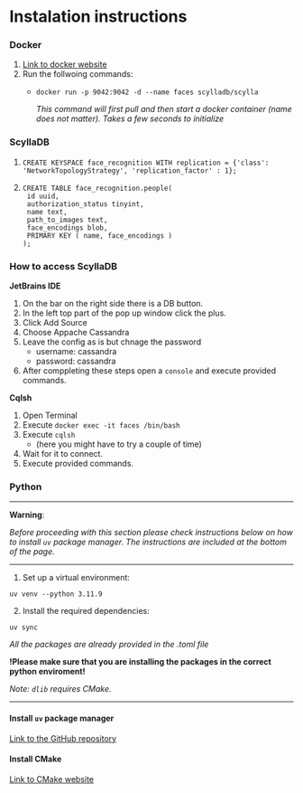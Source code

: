 # Instalation instructions

### Docker

1. [Link to docker website](https://www.docker.com)
2. Run the follwoing commands:
    - ```docker run -p 9042:9042 -d --name faces scylladb/scylla```

      *This command will first pull and then start a docker container (name does not matter). Takes a few seconds to
      initialize*

### ScyllaDB

1. ```
   CREATE KEYSPACE face_recognition WITH replication = {'class': 'NetworkTopologyStrategy', 'replication_factor' : 1};
   ```
2. ```
   CREATE TABLE face_recognition.people(
    id uuid,
    authorization_status tinyint,
    name text,
    path_to_images text,
    face_encodings blob,
    PRIMARY KEY ( name, face_encodings )
   );
   ```

### How to access ScyllaDB

**JetBrains IDE**

1. On the bar on the right side there is a DB button.
2. In the left top part of the pop up window click the plus.
3. Click Add Source
4. Choose Appache Cassandra
5. Leave the config as is but chnage the password
    - username: cassandra
    - password: cassandra
6. After comppleting these steps open a `console` and execute provided commands.

**Cqlsh**

1. Open Terminal
2. Execute `docker exec -it faces /bin/bash`
3. Execute `cqlsh`
    - (here you might have to try a couple of time)
4. Wait for it to connect.
5. Execute provided commands.

### Python

---
**Warning**:

*Before proceeding with this section please check instructions below on how to install `uv` package manager.
The instructions are included at the bottom of the page.*

---

1. Set up a virtual environment:

```
uv venv --python 3.11.9
```

2. Install the required dependencies:

```
uv sync
```

*All the packages are already provided in the .toml file*

**!Please make sure that you are installing the packages in the correct python enviroment!**

*Note: `dlib` requires CMake.*

---

#### Install `uv` package manager

[Link to the GitHub repository](https://github.com/astral-sh/uv)

#### Install CMake

[Link to CMake website](https://cmake.org)

     
